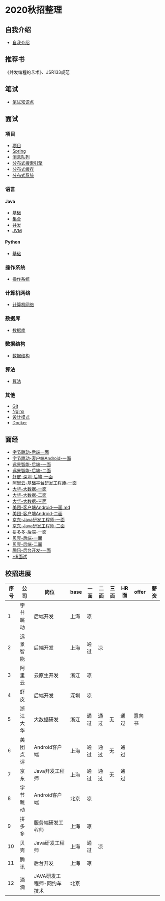 # 2020秋招整理

## 自我介绍

- [自我介绍](./01_自我介绍.md)

## 推荐书

《并发编程的艺术》、JSR133规范

## 笔试

- [笔试知识点](./02_笔试知识点.md)

## 面试

### 项目

- [项目](./03_项目.md)
- [Spring](./05_Spring.md)
- [消息队列](./06_消息队列MQ.md)
- [分布式搜索引擎](./07_分布式搜索引擎Elasticsearch.md)
- [分布式缓存](./18_分布式缓存.md)
- [分布式系统](./22_分布式系统.md)

### 语言

#### Java

- [基础](./04_Java.md)
- [集合](./20_集合.md)
- [并发](./19_并发.md)
- [JVM](./21_JVM.md)

#### Python

- [基础](./08_Python.md)

### 操作系统

- [操作系统](./09_操作系统.md)

### 计算机网络

- [计算机网络](./11_计算机网络.md)

### 数据库

- [数据库](./12_数据库.md)

### 数据结构

- [数据结构](./13_数据结构.md)

### 算法

- [算法](./14_算法.md)

### 其他

- [Git](./15_Git.md)
- [Nginx](./16_Nginx.md)
- [设计模式](./17_设计模式.md)
- [Docker](./23_Docker.md)

## 面经

- [字节跳动-后端一面](./面经/01_字节跳动-上海-后端一面.md) 
- [字节跳动-客户端Android-一面](./面经/12_字节跳动-客户端Android-一面.md)
- [远景智能-后端-一面](./面经/02_远景智能-后端-一面.md) 
- [远景智能-后端-二面](./面经/13_远景智能-后端-二面.md)
- [虾皮-深圳-后端-一面](./面经/03_虾皮-后端-一面.md) 
- [阿里云-基础平台研发工程师-一面](./面经/04_阿里云-基础平台研发工程师-一面.md) 
- [大华-大数据-一面](./面经/05_大华-大数据-一面.md)
- [大华-大数据-二面](./面经/07_大华-大数据-二面.md)
- [大华-大数据-三面](./面经/08_大华-大数据-三面.md)
- [美团-客户端Android-一面.md](./面经/06_美团-客户端Android-一面.md)
- [美团-客户端Android-二面](./面经/09_美团-客户端Android-二面.md)
- [京东-Java研发工程师-一面](./面经/11_京东-Java研发工程师-一面.md)
- [京东-Java研发工程师-二面](./面经/17_京东-Java研发工程师-二面.md)
- [拼多多-后端-一面](./面经/14_拼多多-后端-一面.md)
- [贝壳-后端-一面](./面经/15_贝壳-后端-一面.md)
- [贝壳-后端-二面](./面经/16_贝壳-后端-二面.md)
- [腾讯-后台开发-一面](./面经/18_腾讯-后台开发-一面.md)
- [HR面试](./面经/10_HR面试.md)

## 校招进展

| 序号 | 公司     | 岗位                      | base | 一面 | 二面 | 三面 | HR面 | offer  | 薪资 |
| ---- | -------- | ------------------------- | ---- | ---- | ---- | ---- | ---- | ------ | ---- |
| 1    | 字节跳动 | 后端开发                  | 上海 | 凉   |      |      |      |        |      |
| 2    | 远景智能 | 后端开发                  | 上海 | 通过 | 凉   |      |      |        |      |
| 3    | 阿里云   | 云原生开发                | 浙江 | 凉   |      |      |      |        |      |
| 4    | 虾皮     | 后端开发                  | 深圳 | 凉   |      |      |      |        |      |
| 5    | 浙江大华 | 大数据研发                | 浙江 | 通过 | 通过 | 无   | 通过 | 意向书 |      |
| 6    | 美团点评 | Android客户端             | 上海 | 通过 | 通过 | 无   | 通过 |        |      |
| 7    | 京东     | Java开发工程师            | 上海 | 通过 | 通过 | 无   | 通过 |        |      |
| 8    | 字节跳动 | Android客户端             | 北京 | 凉   |      |      |      |        |      |
| 9    | 拼多多   | 服务端研发工程师          | 上海 | 凉   |      |      |      |        |      |
| 10   | 贝壳     | Java研发工程师            | 上海 | 通过 | 凉   |      |      |        |      |
| 11   | 腾讯     | 后台开发                  | 上海 | 凉   |      |      |      |        |      |
| 12   | 滴滴     | JAVA研发工程师-网约车技术 | 北京 |      |      |      |      |        |      |



